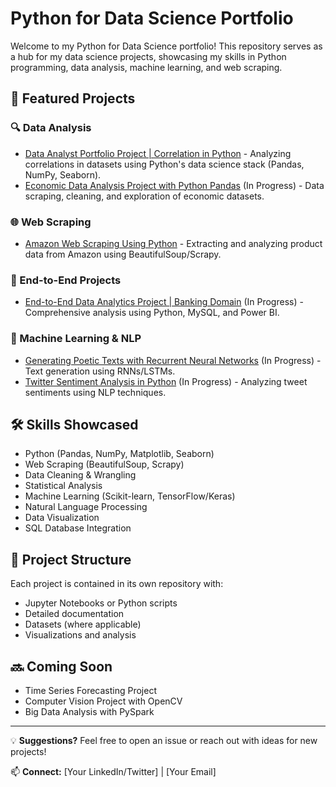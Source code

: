 # Python for Data Science Portfolio

Welcome to my Python for Data Science portfolio! This repository serves as a hub for my data science projects, showcasing my skills in Python programming, data analysis, machine learning, and web scraping.

## 📌 Featured Projects

### 🔍 Data Analysis
- [Data Analyst Portfolio Project | Correlation in Python](https://github.com/yourusername/project1) - Analyzing correlations in datasets using Python's data science stack (Pandas, NumPy, Seaborn).
- [Economic Data Analysis Project with Python Pandas](https://github.com/yourusername/project5) (In Progress) - Data scraping, cleaning, and exploration of economic datasets.

### 🌐 Web Scraping
- [Amazon Web Scraping Using Python](https://github.com/yourusername/project2) - Extracting and analyzing product data from Amazon using BeautifulSoup/Scrapy.

### 🏦 End-to-End Projects
- [End-to-End Data Analytics Project | Banking Domain](https://github.com/yourusername/project3) (In Progress) - Comprehensive analysis using Python, MySQL, and Power BI.

### 🤖 Machine Learning & NLP
- [Generating Poetic Texts with Recurrent Neural Networks](https://github.com/yourusername/project4) (In Progress) - Text generation using RNNs/LSTMs.
- [Twitter Sentiment Analysis in Python](https://github.com/yourusername/project6) (In Progress) - Analyzing tweet sentiments using NLP techniques.

## 🛠️ Skills Showcased
- Python (Pandas, NumPy, Matplotlib, Seaborn)
- Web Scraping (BeautifulSoup, Scrapy)
- Data Cleaning & Wrangling
- Statistical Analysis
- Machine Learning (Scikit-learn, TensorFlow/Keras)
- Natural Language Processing
- Data Visualization
- SQL Database Integration

## 📂 Project Structure
Each project is contained in its own repository with:
- Jupyter Notebooks or Python scripts
- Detailed documentation
- Datasets (where applicable)
- Visualizations and analysis

## 🔜 Coming Soon
- Time Series Forecasting Project
- Computer Vision Project with OpenCV
- Big Data Analysis with PySpark

---

💡 **Suggestions?** Feel free to open an issue or reach out with ideas for new projects!

📫 **Connect:** [Your LinkedIn/Twitter] | [Your Email]
